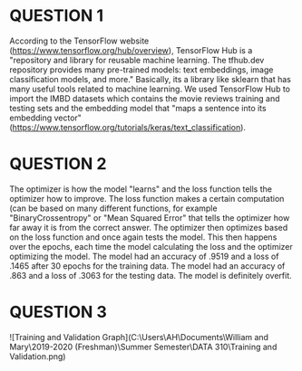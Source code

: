 # QUESTION 1
According to the TensorFlow website (https://www.tensorflow.org/hub/overview), TensorFlow Hub is a "repository and library for reusable machine learning. The tfhub.dev repository provides many pre-trained models: text embeddings, image classification models, and more." Basically, its a library like sklearn that has many useful tools related to machine learning. 
We used TensorFlow Hub to import the IMBD datasets which contains the movie reviews training and testing sets and the embedding model that "maps a sentence into its embedding vector" (https://www.tensorflow.org/tutorials/keras/text_classification).

# QUESTION 2
The optimizer is how the model "learns" and the loss function tells the optimizer how to improve. The loss function makes a certain computation (can be based on many different functions, for example "BinaryCrossentropy" or "Mean Squared Error" that tells the optimizer how far away it is from the correct answer. The optimizer then optimizes based on the loss function and once again tests the model. This then happens over the epochs, each time the model calculating the loss and the optimizer optimizing the model. 
The model had an accuracy of .9519 and a loss of .1465 after 30 epochs for the training data. The model had an accuracy of .863 and a loss of .3063 for the testing data. The model is definitely overfit.

# QUESTION 3
![Training and Validation Graph](C:\Users\AH\Documents\William and Mary\2019-2020 (Freshman)\Summer Semester\DATA 310\Training and Validation.png)
